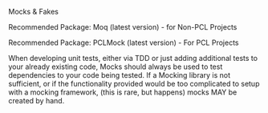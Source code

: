 Mocks & Fakes

Recommended Package: Moq (latest version) - for Non-PCL Projects

Recommended Package: PCLMock (latest version) - For PCL Projects

When developing unit tests, either via TDD or just adding additional tests to your already existing code, Mocks should always be used to test dependencies to your code being tested. If a Mocking library is not sufficient, or if the functionality provided would be too complicated to setup with a mocking framework, (this is rare, but happens) mocks MAY be created by hand.

